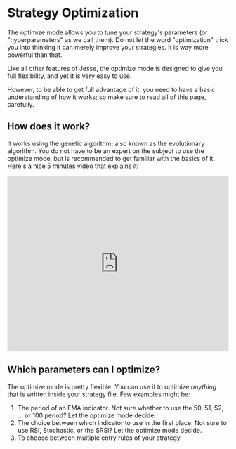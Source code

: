 # Strategy Optimization 

The optimize mode allows you to tune your strategy's parameters (or "hyperparameters" as we call them). Do not let the word "optimization" trick you into thinking it can merely improve your strategies. It is way more powerful than that. 

Like all other features of Jesse, the optimize mode is designed to give you full flexibility, and yet it is very easy to use. 

However, to be able to get full advantage of it, you need to have a basic understanding of how it works; so make sure to read all of this page, carefully. 

## How does it work?
It works using the genetic algorithm; also known as the evolutionary algorithm. You do not have to be an expert on the subject to use the optimize mode, but is recommended to get familiar with the basics of it. Here's a nice 5 minutes video that explains it:

<iframe width="100%" height="400" src="https://www.youtube.com/embed/qiKW1qX97qA" frameborder="0" allowfullscreen></iframe>

## Which parameters can I optimize? 
The optimize mode is pretty flexible. You can use it to optimize *anything* that is written inside your strategy file. Few examples might be:

1. The period of an EMA indicator. Not sure whether to use the 50, 51, 52, ... or 100 period? Let the optimize mode decide. 
2. The choice between which indicator to use in the first place. Not sure to use RSI, Stochastic, or the SRSI? Let the optimize mode decide. 
3. To choose between multiple entry rules of your strategy. 
